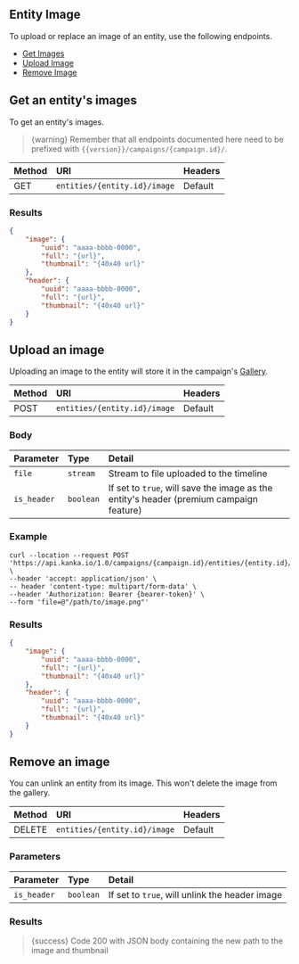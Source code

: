 ## Entity Image

To upload or replace an image of an entity, use the following endpoints.

- [Get Images](#get-image)
- [Upload Image](#upload-image)
- [Remove Image](#remove-image)

<a name="get-image"></a>
## Get an entity's images

To get an entity's images.

> {warning} Remember that all endpoints documented here need to be prefixed with `{{version}}/campaigns/{campaign.id}/`.


| Method | URI | Headers |
|:-------|   :-   |  :-  |
| GET    | `entities/{entity.id}/image` | Default |


### Results

```json
{
    "image": {
        "uuid": "aaaa-bbbb-0000",
        "full": "{url}",
        "thumbnail": "{40x40 url}"
    },
    "header": {
        "uuid": "aaaa-bbbb-0000",
        "full": "{url}",
        "thumbnail": "{40x40 url}"
    }
}
```

<a name="upload-image"></a>
## Upload an image

Uploading an image to the entity will store it in the campaign's [Gallery](/api-docs/{{version}}/campaigns/images).


| Method | URI | Headers |
| :- |   :-   |  :-  |
| POST | `entities/{entity.id}/image` | Default |


### Body

| Parameter | Type | Detail |
|:----------|   :-   |  :-  |
| `file`    | `stream` | Stream to file uploaded to the timeline |
| `is_header` | `boolean` | If set to `true`, will save the image as the entity's header (premium campaign feature) |

### Example

```
curl --location --request POST 'https://api.kanka.io/1.0/campaigns/{campaign.id}/entities/{entity.id}/image' \
--header 'accept: application/json' \
-- header 'content-type: multipart/form-data' \
--header 'Authorization: Bearer {bearer-token}' \
--form 'file=@"/path/to/image.png"'
```

### Results

```json
{
    "image": {
        "uuid": "aaaa-bbbb-0000",
        "full": "{url}",
        "thumbnail": "{40x40 url}"
    },
    "header": {
        "uuid": "aaaa-bbbb-0000",
        "full": "{url}",
        "thumbnail": "{40x40 url}"
    }
}
```


<a name="remove-image"></a>
## Remove an image

You can unlink an entity from its image. This won't delete the image from the gallery.


| Method | URI | Headers |
| :- |   :-   |  :-  |
| DELETE | `entities/{entity.id}/image` | Default |

### Parameters

| Parameter | Type | Detail                                         |
|:----------|   :-   |:-----------------------------------------------|
| `is_header` | `boolean` | If set to `true`, will unlink the header image |


### Results

> {success} Code 200 with JSON body containing the new path to the image and thumbnail
>
